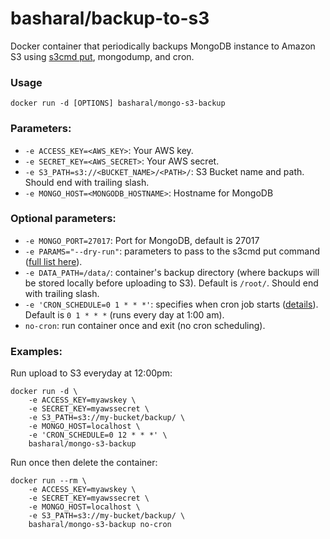 basharal/backup-to-s3
======================

Docker container that periodically backups MongoDB instance to Amazon S3 using [s3cmd put](http://s3tools.org/s3cmd-put), mongodump, and cron.

### Usage

    docker run -d [OPTIONS] basharal/mongo-s3-backup

### Parameters:

* `-e ACCESS_KEY=<AWS_KEY>`: Your AWS key.
* `-e SECRET_KEY=<AWS_SECRET>`: Your AWS secret.
* `-e S3_PATH=s3://<BUCKET_NAME>/<PATH>/`: S3 Bucket name and path. Should end with trailing slash.
* `-e MONGO_HOST=<MONGODB_HOSTNAME>`: Hostname for MongoDB

### Optional parameters:

* `-e MONGO_PORT=27017`: Port for MongoDB, default is 27017 
* `-e PARAMS="--dry-run"`: parameters to pass to the s3cmd put command ([full list here](http://s3tools.org/usage)).
* `-e DATA_PATH=/data/`: container's backup directory (where backups will be stored locally before uploading to S3). 
   Default is `/root/`. Should end with trailing slash.
* `-e 'CRON_SCHEDULE=0 1 * * *'`: specifies when cron job starts ([details](http://en.wikipedia.org/wiki/Cron)). Default is `0 1 * * *` (runs every day at 1:00 am).
* `no-cron`: run container once and exit (no cron scheduling).

### Examples:

Run upload to S3 everyday at 12:00pm:

    docker run -d \
        -e ACCESS_KEY=myawskey \
        -e SECRET_KEY=myawssecret \
        -e S3_PATH=s3://my-bucket/backup/ \
        -e MONGO_HOST=localhost \
        -e 'CRON_SCHEDULE=0 12 * * *' \
        basharal/mongo-s3-backup

Run once then delete the container:

    docker run --rm \
        -e ACCESS_KEY=myawskey \
        -e SECRET_KEY=myawssecret \
        -e MONGO_HOST=localhost \
        -e S3_PATH=s3://my-bucket/backup/ \
        basharal/mongo-s3-backup no-cron

